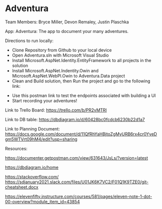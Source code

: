 # Adventura

Team Members: Bryce Miller, Devon Remaley, Justin Plaschka

App: Adventura: The app to document your many adventures.

Directions to run locally: 
- Clone Repository from Github to your local device
- Open Adventura.sln with Microsoft Visual Studio
- Install Microsoft.AspNet.Identity.EntityFramework to all projects in the solution
- Install Microsoft.AspNet.Indentity.Owin and Microsoft.AspNet.WebPI.Owin to Adventura.Data project
- Clean and Build solution, then Run the project and go to the following link: 

<div class="postman-run-button"
data-postman-action="collection/import"
data-postman-var-1="ef194a1ded0bf2907e55"></div>
<script type="text/javascript">
  (function (p,o,s,t,m,a,n) {
    !p[s] && (p[s] = function () { (p[t] || (p[t] = [])).push(arguments); });
    !o.getElementById(s+t) && o.getElementsByTagName("head")[0].appendChild((
      (n = o.createElement("script")),
      (n.id = s+t), (n.async = 1), (n.src = m), n
    ));
  }(window, document, "_pm", "PostmanRunObject", "https://run.pstmn.io/button.js"));
</script>

- Use this postman link to test the endpoints associated with building a UI
- Start recording your adventures!

Link to Trello Board: https://trello.com/b/PR2vMTRI

Link to DB table:  https://dbdiagram.io/d/60428bc0fcdcb6230b22d1a7

Link to Planning Document: https://docs.google.com/document/d/11QfRhYaHBjtoZgMyURB6rx4cr0YyeDgm5WTVrt09hM4/edit?usp=sharing

Resources:

https://documenter.getpostman.com/view/631643/JsLs/?version=latest

https://dbdiagram.io/home

https://stackoverflow.com/
https://sdjanuary2021.slack.com/files/U01JK6K7VC2/F01Q1K9TZE0/git-cheatsheet.docx

https://elevenfifty.instructure.com/courses/581/pages/eleven-note-1-dot-00-overview?module_item_id=43854
